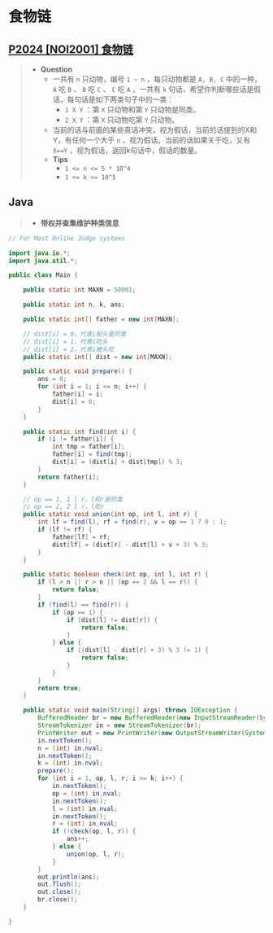 # 食物链

## [P2024 [NOI2001] 食物链](https://www.luogu.com.cn/problem/P2024)

> - **Question**
>   - 一共有 `n` 只动物，编号 `1 ~ n` ，每只动物都是 `A, B, C` 中的一种， `A` 吃 `B` 、 `B` 吃 `C` 、 `C` 吃 `A` ，一共有 `k` 句话，希望你判断哪些话是假话，每句话是如下两类句子中的一类：
>     - `1 X Y` ：第 `X` 只动物和第 `Y` 只动物是同类。
>     - `2 X Y` ：第 `X` 只动物吃第 `Y` 只动物。
>   - 当前的话与前面的某些真话冲突，视为假话，当前的话提到的X和Y，有任何一个大于 `n` ，视为假话，当前的话如果关于吃，又有 `X==Y` ，视为假话，返回k句话中，假话的数量。
>   - **Tips**
>     - `1 <= n <= 5 * 10^4`
>     - `1 <= k <= 10^5`

## Java

> - **带权并查集维护种类信息**

```java
// For Most Online Judge systems

import java.io.*;
import java.util.*;

public class Main {

    public static int MAXN = 50001;

    public static int n, k, ans;

    public static int[] father = new int[MAXN];

    // dist[i] = 0，代表i和头是同类
    // dist[i] = 1，代表i吃头
    // dist[i] = 2，代表i被头吃
    public static int[] dist = new int[MAXN];

    public static void prepare() {
        ans = 0;
        for (int i = 1; i <= n; i++) {
            father[i] = i;
            dist[i] = 0;
        }
    }

    public static int find(int i) {
        if (i != father[i]) {
            int tmp = father[i];
            father[i] = find(tmp);
            dist[i] = (dist[i] + dist[tmp]) % 3;
        }
        return father[i];
    }

    // op == 1, 1 l r，l和r是同类
    // op == 2, 2 l r，l吃r
    public static void union(int op, int l, int r) {
        int lf = find(l), rf = find(r), v = op == 1 ? 0 : 1;
        if (lf != rf) {
            father[lf] = rf;
            dist[lf] = (dist[r] - dist[l] + v + 3) % 3;
        }
    }

    public static boolean check(int op, int l, int r) {
        if (l > n || r > n || (op == 2 && l == r)) {
            return false;
        }
        if (find(l) == find(r)) {
            if (op == 1) {
                if (dist[l] != dist[r]) {
                    return false;
                }
            } else {
                if ((dist[l] - dist[r] + 3) % 3 != 1) {
                    return false;
                }
            }
        }
        return true;
    }

    public static void main(String[] args) throws IOException {
        BufferedReader br = new BufferedReader(new InputStreamReader(System.in));
        StreamTokenizer in = new StreamTokenizer(br);
        PrintWriter out = new PrintWriter(new OutputStreamWriter(System.out));
        in.nextToken();
        n = (int) in.nval;
        in.nextToken();
        k = (int) in.nval;
        prepare();
        for (int i = 1, op, l, r; i <= k; i++) {
            in.nextToken();
            op = (int) in.nval;
            in.nextToken();
            l = (int) in.nval;
            in.nextToken();
            r = (int) in.nval;
            if (!check(op, l, r)) {
                ans++;
            } else {
                union(op, l, r);
            }
        }
        out.println(ans);
        out.flush();
        out.close();
        br.close();
    }

}
```
